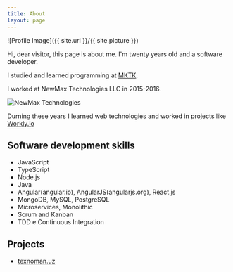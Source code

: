 ```yaml
---
title: About
layout: page
---
```

![Profile Image]({{ site.url }}/{{ site.picture }})

<p>Hi, dear visitor, this page is about me. I'm twenty years old and a software developer.</p>

<p>I studied and learned programming at <a target="_blank" href="http://mktk.uz">MKTK</a>.
</p>

<p>
I worked at NewMax Technologies LLC in 2015-2016.
</p>
<p>
<img src="http://storage.vot.uz/source/1/XHbo1IgzfS6OoSy7QsUE0Hok5IPqiK3N.jpg" alt="NewMax Technologies" />
</p>
<p>
Durning these years I learned web technologies and worked in projects like <a href="http://workly.io">Workly.io</a>
</p>

<h2>Software development skills</h2>

<ul class="skill-list">
	<li>JavaScript</li>
	<li>TypeScript</li>
	<li>Node.js</li>
	<li>Java</li>
	<li>Angular(angular.io), AngularJS(angularjs.org), React.js</li>
	<li>MongoDB, MySQL, PostgreSQL</li>
	<li>Microservices, Monolithic</li>
	<li>Scrum and Kanban</li>
	<li>TDD e Continuous Integration</li>
</ul>

<h2>Projects</h2>

<ul>
	<li><a href="https://texnoman.uz/">texnoman.uz</a></li>
</ul>
